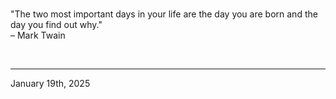 
<br>

"The two most important days in your life are the day you are born and the day you find out why."\
  – Mark Twain
 
</br>

---
January 19th, 2025
